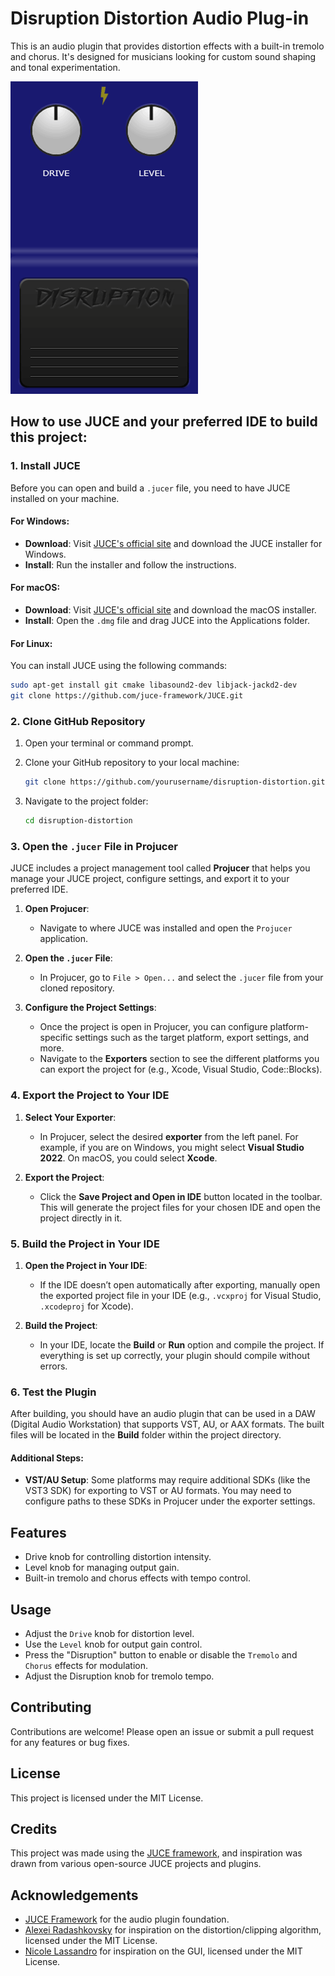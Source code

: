 # Disruption Distortion Audio Plug-in

This is an audio plugin that provides distortion effects with a built-in tremolo and chorus. It's designed for musicians looking for custom sound shaping and tonal experimentation.

![Disruption Distortion Pedal](disruptionpedal.gif)

## How to use JUCE and your preferred IDE to build this project:

### 1. **Install JUCE**

Before you can open and build a `.jucer` file, you need to have JUCE installed on your machine.

#### For Windows:

- **Download**: Visit [JUCE's official site](https://juce.com/get-juce) and download the JUCE installer for Windows.
- **Install**: Run the installer and follow the instructions.

#### For macOS:

- **Download**: Visit [JUCE's official site](https://juce.com/get-juce) and download the macOS installer.
- **Install**: Open the `.dmg` file and drag JUCE into the Applications folder.

#### For Linux:

You can install JUCE using the following commands:

```bash
sudo apt-get install git cmake libasound2-dev libjack-jackd2-dev
git clone https://github.com/juce-framework/JUCE.git
```

### 2. **Clone GitHub Repository**

1. Open your terminal or command prompt.
2. Clone your GitHub repository to your local machine:
   
   ```bash
   git clone https://github.com/yourusername/disruption-distortion.git
   ```

3. Navigate to the project folder:

   ```bash
   cd disruption-distortion
   ```

### 3. **Open the `.jucer` File in Projucer**

JUCE includes a project management tool called **Projucer** that helps you manage your JUCE project, configure settings, and export it to your preferred IDE.

1. **Open Projucer**:
   - Navigate to where JUCE was installed and open the `Projucer` application.

2. **Open the `.jucer` File**:
   - In Projucer, go to `File > Open...` and select the `.jucer` file from your cloned repository.
   
3. **Configure the Project Settings**:
   - Once the project is open in Projucer, you can configure platform-specific settings such as the target platform, export settings, and more.
   - Navigate to the **Exporters** section to see the different platforms you can export the project for (e.g., Xcode, Visual Studio, Code::Blocks).

### 4. **Export the Project to Your IDE**

1. **Select Your Exporter**:
   - In Projucer, select the desired **exporter** from the left panel. For example, if you are on Windows, you might select **Visual Studio 2022**. On macOS, you could select **Xcode**.

2. **Export the Project**:
   - Click the **Save Project and Open in IDE** button located in the toolbar. This will generate the project files for your chosen IDE and open the project directly in it.

### 5. **Build the Project in Your IDE**

1. **Open the Project in Your IDE**:
   - If the IDE doesn’t open automatically after exporting, manually open the exported project file in your IDE (e.g., `.vcxproj` for Visual Studio, `.xcodeproj` for Xcode).

2. **Build the Project**:
   - In your IDE, locate the **Build** or **Run** option and compile the project. If everything is set up correctly, your plugin should compile without errors.

### 6. **Test the Plugin**

After building, you should have an audio plugin that can be used in a DAW (Digital Audio Workstation) that supports VST, AU, or AAX formats. The built files will be located in the **Build** folder within the project directory.

#### Additional Steps:
- **VST/AU Setup**: Some platforms may require additional SDKs (like the VST3 SDK) for exporting to VST or AU formats. You may need to configure paths to these SDKs in Projucer under the exporter settings.

## Features
- Drive knob for controlling distortion intensity.
- Level knob for managing output gain.
- Built-in tremolo and chorus effects with tempo control.

## Usage
- Adjust the `Drive` knob for distortion level.
- Use the `Level` knob for output gain control.
- Press the "Disruption" button to enable or disable the `Tremolo` and `Chorus` effects for modulation.
- Adjust the Disruption knob for tremolo tempo.

## Contributing
Contributions are welcome! Please open an issue or submit a pull request for any features or bug fixes.

## License
This project is licensed under the MIT License.

## Credits
This project was made using the [JUCE framework](https://juce.com/), and inspiration was drawn from various open-source JUCE projects and plugins.

## Acknowledgements
- [JUCE Framework](https://juce.com/) for the audio plugin foundation.
- [Alexei Radashkovsky](https://github.com/alexeiradashkovsky/mxrdistortionplus) for inspiration on the distortion/clipping algorithm, licensed under the MIT License.
- [Nicole Lassandro](https://github.com/HackAudio/juce-pedal-demo) for inspiration on the GUI, licensed under the MIT License.




